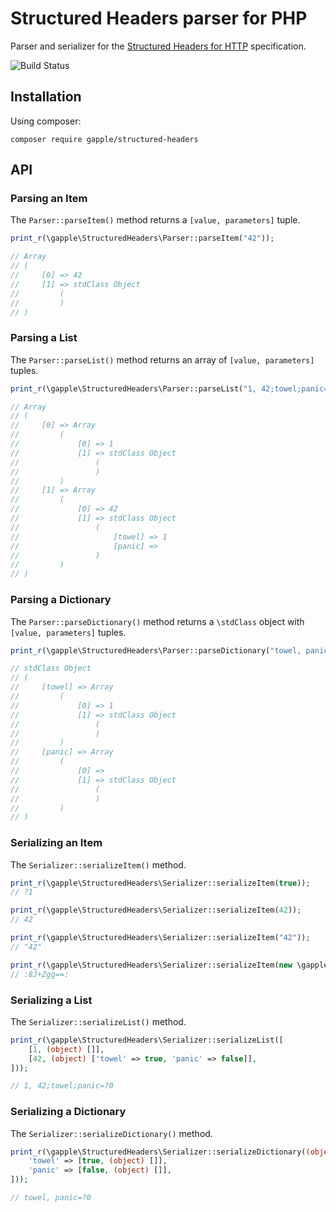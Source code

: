 Structured Headers parser for PHP
=======================================

Parser and serializer for the [Structured Headers for HTTP][1] specification.

![Build Status](https://github.com/gapple/structured-headers/workflows/PHP%20Composer/badge.svg)

Installation
------------

Using composer:

```
composer require gapple/structured-headers
```

API
---

### Parsing an Item

The `Parser::parseItem()` method returns a `[value, parameters]` tuple.

```php
print_r(\gapple\StructuredHeaders\Parser::parseItem("42"));

// Array
// (
//     [0] => 42
//     [1] => stdClass Object
//         (
//         )
// )
```

### Parsing a List

The `Parser::parseList()` method returns an array of `[value, parameters]` tuples.

```php
print_r(\gapple\StructuredHeaders\Parser::parseList("1, 42;towel;panic=?0"));

// Array
// (
//     [0] => Array
//         (
//             [0] => 1
//             [1] => stdClass Object
//                 (
//                 )
//         )
//     [1] => Array
//         (
//             [0] => 42
//             [1] => stdClass Object
//                 (
//                     [towel] => 1
//                     [panic] =>
//                 )
//         )
// )
```

### Parsing a Dictionary

The `Parser::parseDictionary()` method returns a `\stdClass` object with `[value, parameters]` tuples.

```php
print_r(\gapple\StructuredHeaders\Parser::parseDictionary("towel, panic=?0"));

// stdClass Object
// (
//     [towel] => Array
//         (
//             [0] => 1
//             [1] => stdClass Object
//                 (
//                 )
//         )
//     [panic] => Array
//         (
//             [0] =>
//             [1] => stdClass Object
//                 (
//                 )
//         )
// )

```

### Serializing an Item

The `Serializer::serializeItem()` method.

```php
print_r(\gapple\StructuredHeaders\Serializer::serializeItem(true));
// ?1

print_r(\gapple\StructuredHeaders\Serializer::serializeItem(42));
// 42

print_r(\gapple\StructuredHeaders\Serializer::serializeItem("42"));
// "42"

print_r(\gapple\StructuredHeaders\Serializer::serializeItem(new \gapple\StructuredHeaders\Bytes('🙂')));
// :8J+Zgg==:
```

### Serializing a List

The `Serializer::serializeList()` method.

```php
print_r(\gapple\StructuredHeaders\Serializer::serializeList([
    [1, (object) []],
    [42, (object) ['towel' => true, 'panic' => false]],
]));

// 1, 42;towel;panic=?0
```

### Serializing a Dictionary

The `Serializer::serializeDictionary()` method.

```php
print_r(\gapple\StructuredHeaders\Serializer::serializeDictionary((object) [
    'towel' => [true, (object) []],
    'panic' => [false, (object) []],
]));

// towel, panic=?0

```

[1]: https://httpwg.org/http-extensions/draft-ietf-httpbis-header-structure.html

